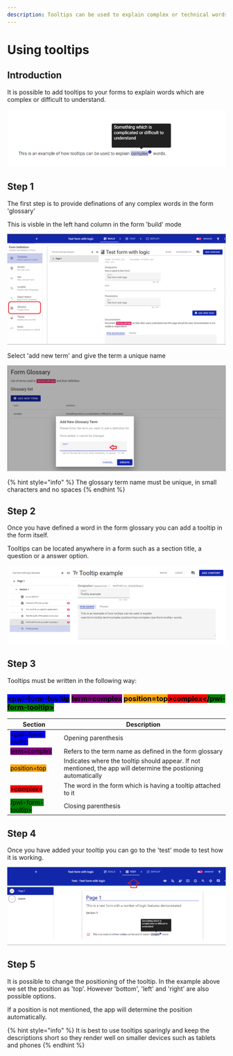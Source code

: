 ```yaml
---
description: Tooltips can be used to explain complex or technical words
---
```


# Using tooltips

## Introduction

It is possible to add tooltips to your forms to explain words which are complex or difficult to understand.

![An example of a tooltip to explain the meaning of the word 'complex'](<../../.gitbook/assets/image (299) (1) (1) (1) (1) (1).png>)

## Step 1

The first step is to provide definations of any complex words in the form 'glossary'

This is visble in the left hand column in the form 'build' mode

![](<../../.gitbook/assets/image (312) (1) (1).png>)



Select 'add new term' and give the term a unique name

![](<../../.gitbook/assets/image (304) (1) (1) (1) (1) (1).png>)

{% hint style="info" %}
The glossary term name must be unique, in small characters and no spaces
{% endhint %}

## Step 2

Once you have defined a word in the form glossary you can add a tooltip in the form itself. &#x20;

Tooltips can be located anywhere in a form such as a section title, a question or a answer option.

![Example of a tooltip being added to a question](<../../.gitbook/assets/image (305) (1) (1) (1) (1).png>)

## Step 3

Tooltips must be written in the following way:

### <mark style="background-color:blue;">\<pwi-form-tooltip</mark> <mark style="background-color:purple;">term=complex</mark> <mark style="background-color:orange;">position=top</mark><mark style="background-color:red;">>complex<</mark><mark style="background-color:green;">/pwi-form-tooltip></mark>

| Section                                                         | Description                                                                                                       |
| --------------------------------------------------------------- | ----------------------------------------------------------------------------------------------------------------- |
| <mark style="background-color:blue;">\<pwi-form-tooltip</mark>  | Opening parenthesis                                                                                               |
| <mark style="background-color:purple;">term=complex</mark>      | Refers to the term name as defined in the form glossary                                                           |
| <mark style="background-color:orange;">position=top</mark>      | Indicates where the tooltip should appear.  If not mentioned, the app will determine the postioning automatically |
| <mark style="background-color:red;">>complex<</mark>            | The word in the form which is having a tooltip attached to it                                                     |
| <mark style="background-color:green;">/pwi-form-tooltip></mark> | Closing parenthesis                                                                                               |

## Step 4

Once you have added your tooltip you can go to the 'test' mode to test how it is working.

![](<../../.gitbook/assets/image (315) (1) (1) (1) (1) (1).png>)



## Step 5

It is possible to change the positioning of the tooltip.   In the example above we set the position as 'top'.  However 'bottom', 'left' and 'right' are also possible options. &#x20;

If a position is not mentioned, the app will determine the position automatically.

{% hint style="info" %}
It is best to use tooltips sparingly and keep the descriptions short so they render well on smaller devices such as tablets and phones
{% endhint %}

